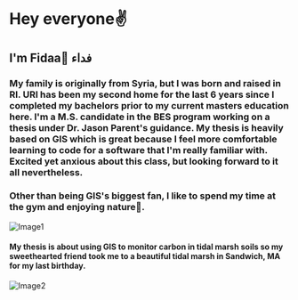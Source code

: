 # Hey everyone✌️
##  I'm Fidaa🤎 فداء  
### My family is originally from Syria, but I was born and raised in RI. URI has been my second home for the last 6 years since I completed my bachelors prior to   my current masters education here. I'm a M.S. candidate in the BES program working on a thesis under Dr. Jason Parent's guidance. My thesis is heavily based on GIS  which is great because I feel more comfortable learning to code for a software that I'm really familiar with. Excited yet anxious about this class, but looking forward to it all nevertheless. 

### Other than being GIS's biggest fan, I like to spend my time at the gym and enjoying nature🌄.

![Image1](https://drscdn.500px.org/photo/1043677819/m%3D900/v2?sig=26f1c454f3a0879bbb1e6102e52589f90d33bdf43f6c814ee7a48cd4579a166e) 
#### My thesis is about using GIS to monitor carbon in tidal marsh soils so my sweethearted friend took me to a beautiful tidal marsh in Sandwich, MA for my last birthday. 
![Image2](https://drscdn.500px.org/photo/1043677577/m%3D900/v2?sig=b3ab870f1fd369b4b06671b9ef66c2b15fb27896d5b8858137ba233d425fd3ba)


